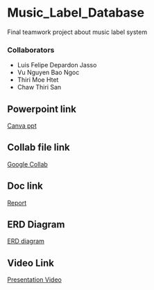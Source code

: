 # Music_Label_Database
Final teamwork project about music label system
### Collaborators
* Luis Felipe Depardon Jasso
* Vu Nguyen Bao Ngoc
* Thiri Moe Htet
* Chaw Thiri San
## Powerpoint link
[Canva ppt](https://www.canva.com/design/DAF1vI-dcQo/iA5oDRBcQvd8XXio8M5jdQ/edit)

## Collab file link
[Google Collab](https://colab.research.google.com/drive/10dNVQ2K14tDvoTS_R2nv55KJDW7R7qj4?usp=sharing)

## Doc link
[Report](https://docs.google.com/document/d/1pqFymKGVlYyKgoB7AwZCpMgP3iZyVX1AMy4Rq34oxXk/edit)

## ERD Diagram
[ERD diagram ](https://github.com/chaw-thiri/Music_Label_Database/blob/main/ERD%20diagram%20of%20database.jpg)

## Video Link
[Presentation Video](https://clipchamp.com/watch/0W2Fdu6TAp6)
